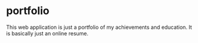 # portfolio

This web application is just a portfolio of my achievements and education. It is basically just an online resume. 

